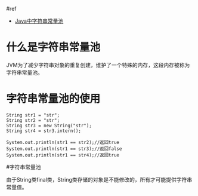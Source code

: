 #ref
* [Java中字符串常量池](http://droidyue.com/blog/2014/12/21/string-literal-pool-in-java/index.html)

# 什么是字符串常量池

JVM为了减少字符串对象的重复创建，维护了一个特殊的内存，这段内存被称为字符串常量池。

# 字符串常量池的使用
```
String str1 = "str";
String str2 = "str";
String str3 = new String("str");
String str4 = str3.intern();

System.out.println(str1 == str2);//返回true
System.out.println(str1 == str3);//返回false
System.out.println(str1 == str4);//返回true
```

#字符串常量池

由于String类final类，String类存储的对象是不能修改的，所有才可能提供字符串常量值。

